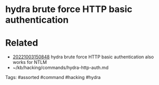# hydra brute force HTTP basic authentication

# Related
- [20221003150848](/zet/20221003150848/README.md) hydra brute force HTTP basic authentication also works for NTLM
- ~/kb/hacking/commands/hydra-http-auth.md

Tags:
    #assorted #command #hacking #hydra
